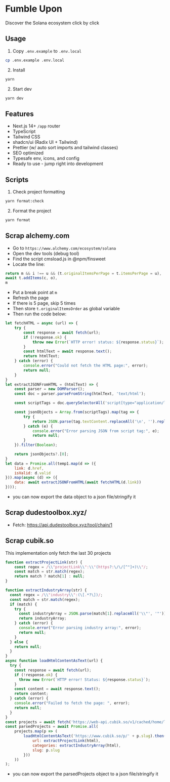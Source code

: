 # Fumble Upon

Discover the Solana ecosystem click by click

## Usage

1. Copy `.env.example` to `.env.local`

```bash
cp .env.example .env.local
```

2. Install
```bash
yarn
```

2. Start dev
```bash
yarn dev
```

## Features

- Next.js 14+ `/app` router
- TypeScript
- Tailwind CSS
- shadcn/ui (Radix UI + Tailwind)
- Prettier (w/ auto sort imports and tailwind classes)
- SEO optimized
- Typesafe env, icons, and config
- Ready to use - jump right into development

## Scripts

1. Check project formatting

```bash
yarn format:check
```

2. Format the project

```bash
yarn format
```

## Scrap alchemy.com
- Go to `https://www.alchemy.com/ecosystem/solana`
- Open the dev tools (debug tool)
- Find the script cmsload.js in @npm/finsweet
- Locate the line:
```js
return m && i !== u && (t.originalItemsPerPage = t.itemsPerPage = u),
await t.addItems(c, o),
m
```
- Put a break point at `m`
- Refresh the page
- If there is 5 page, skip 5 times
- Then store `t.originalItemsOrder` as global variable
- Then run the code below:
```js
let fetchHTML = async (url) => {
    try {
        const response = await fetch(url);
        if (!response.ok) {
            throw new Error(`HTTP error! status: ${response.status}`);
        }
        const htmlText = await response.text();
        return htmlText;
    } catch (error) {
        console.error("Could not fetch the HTML page:", error);
        return null;
    }
}
let extractJSONFromHTML = (htmlText) => {
    const parser = new DOMParser();
    const doc = parser.parseFromString(htmlText, 'text/html');

    const scriptTags = doc.querySelectorAll('script[type="application/ld+json"]');

    const jsonObjects = Array.from(scriptTags).map(tag => {
        try {
            return JSON.parse(tag.textContent.replaceAll('\n', '').replaceAll('\r', ''));
        } catch (e) {
            console.error("Error parsing JSON from script tag:", e);
            return null; 
        }
    }).filter(Boolean);

    return jsonObjects?.[0];
}
let data = Promise.all(temp1.map(d => ({
    link: d.href,
    isValid: d.valid
})).map(async (d) => ({
    data: await extractJSONFromHTML(await fetchHTML(d.link))
})));
```
- you can now export the data object to a json file/stringify it

## Scrap dudestoolbox.xyz/
- Fetch: https://api.dudestoolbox.xyz/tool/chain/1

## Scrap cubik.so
This implementation only fetch the last 30 projects
```js
function extractProjectLink(str) {
    const regex = /\\"projectLink\\":\\"(https?:\/\/[^"]+)\\"/;
    const match = str.match(regex);
    return match ? match[1] : null;
}

function extractIndustryArray(str) {
  const regex = /\\"industry\\":(\[.*?\])/;
  const match = str.match(regex);
  if (match) {
    try {
      const industryArray = JSON.parse(match[1].replaceAll('\\"', '"'));
      return industryArray;
    } catch (error) {
      console.error("Error parsing industry array:", error);
      return null;
    }
  } else {
    return null;
  }
}
async function loadHtmlContentAsText(url) {
  try {
    const response = await fetch(url);
    if (!response.ok) {
      throw new Error(`HTTP error! Status: ${response.status}`);
    }
    const content = await response.text();
    return content;
  } catch (error) {
    console.error("Failed to fetch the page: ", error);
    return null;
  }
}
const projects = await fetch('https://web-api.cubik.so/v1/cached/home/load').then(r => r.json()).then(r => r.data.projects);
const parsedProjects = await Promise.all(
    projects.map(p => (
        loadHtmlContentAsText('https://www.cubik.so/p/' + p.slug).then(html => ({
            url: extractProjectLink(html),
            categories: extractIndustryArray(html),
            slug: p.slug
        }))
    ))
);
```
- you can now export the parsedProjects object to a json file/stringify it


